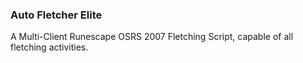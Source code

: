 ### Auto Fletcher Elite

A Multi-Client Runescape OSRS 2007 Fletching Script, capable of all fletching activities.